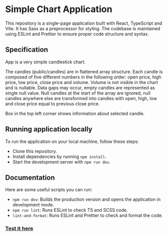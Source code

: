 # Simple Chart Application

This repository is a single-page application built with React, TypeScript and Vite. It has Sass as a preprocessor for
styling. The codebase is maintained using ESLint and Prettier to ensure proper code structure and
syntax.

## Specification

App is a very simple candlestick chart.

The candles (public/candles) are in flattened array structure. Each candle is composed of five different
numbers in the following order: open price, high price, low price, close price and volume. Volume is
not visible in the chart and is nullable. Data gaps may occur, empty candles are
represented as single null value. Null candles at the start of the array are ignored, null candles anywhere else
are transformed into candles with open, high, low and close price equal to previous close price.

Box in the top left corner shows information about selected candle.

## Running application locally

To run the application on your local machine, follow these steps:

- Clone this repository.
- Install dependencies by running `npm install`.
- Start the development server with `npm run dev`.

## Documentation

Here are some useful scripts you can run:

- `npm run dev`: Builds the production version and opens the application in development mode.
- `npm run lint`: Runs ESLint to check TS and SCSS code.
- `lint-and-format`: Runs ESLint and Prettier to check and format the code.

### [Test it here](https://simple-chart-app.netlify.app/ 'Link title')
